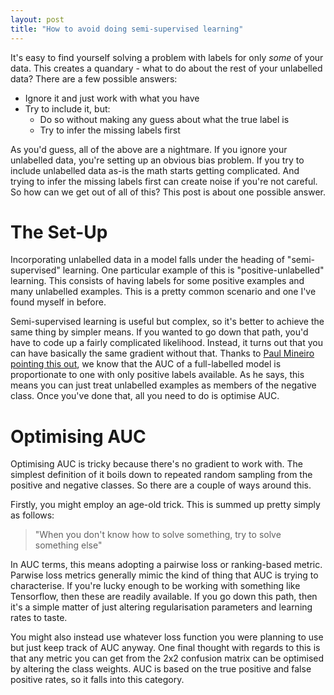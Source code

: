 ```yaml
---
layout: post
title: "How to avoid doing semi-supervised learning"
---
```


It's easy to find yourself solving a problem with labels for only _some_ of your data. This creates a quandary - what to do about the rest of your unlabelled data? There are a few possible answers:

* Ignore it and just work with what you have
* Try to include it, but:
    * Do so without making any guess about what the true label is
    * Try to infer the missing labels first

As you'd guess, all of the above are a nightmare. If you ignore your unlabelled data, you're setting up an obvious bias problem. If you try to include unlabelled data as-is the math starts getting complicated. And trying to infer the missing labels first can create noise if you're not careful. So how can we get out of all of this? This post is about one possible answer.

# The Set-Up

Incorporating unlabelled data in a model falls under the heading of "semi-supervised" learning. One particular example of this is "positive-unlabelled" learning. This consists of having labels for some positive examples and many unlabelled examples. This is a pretty common scenario and one I've found myself in before.

Semi-supervised learning is useful but complex, so it's better to achieve the same thing by simpler means. If you wanted to go down that path, you'd have to code up a fairly complicated likelihood. Instead, it turns out that you can have basically the same gradient without that. Thanks to [Paul Mineiro pointing this out](http://www.machinedlearnings.com/2012/03/pu-learning-and-auc.html), we know that the AUC of a full-labelled model is proportionate to one with only positive labels available. As he says, this means you can just treat unlabelled examples as members of the negative class. Once you've done that, all you need to do is optimise AUC.

# Optimising AUC

Optimising AUC is tricky because there's no gradient to work with. The simplest definition of it boils down to repeated random sampling from the positive and negative classes. So there are a couple of ways around this.

Firstly, you might employ an age-old trick. This is summed up pretty simply as follows:

> "When you don't know how to solve something, try to solve something else"

In AUC terms, this means adopting a pairwise loss or ranking-based metric. Parwise loss metrics generally mimic the kind of thing that AUC is trying to characterise. If you're lucky enough to be working with something like Tensorflow, then these are readily available. If you go down this path, then it's a simple matter of just altering regularisation parameters and learning rates to taste. 

You might also instead use whatever loss function you were planning to use but just keep track of AUC anyway. One final thought with regards to this is that any metric you can get from the 2x2 confusion matrix can be optimised by altering the class weights. AUC is based on the true positive and false positive rates, so it falls into this category.
